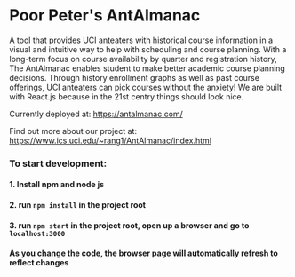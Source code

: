 # Poor Peter's AntAlmanac

A tool that provides UCI anteaters with historical course information in a visual and intuitive way to help with scheduling and course planning. With a long-term focus on course availability by quarter and registration history, The AntAlmanac enables student to make better academic course planning decisions. Through history enrollment graphs as well as past course offerings, UCI anteaters can pick courses without the anxiety! We are built with React.js because in the 21st centry things should look nice.

Currently deployed at: https://antalmanac.com/

Find out more about our project at: https://www.ics.uci.edu/~rang1/AntAlmanac/index.html


### To start development:

#### 1. Install npm and node js

#### 2. run `npm install` in the project root

#### 3. run `npm start` in the project root, open up a browser and go to `localhost:3000`

#### As you change the code, the browser page will automatically refresh to reflect changes
